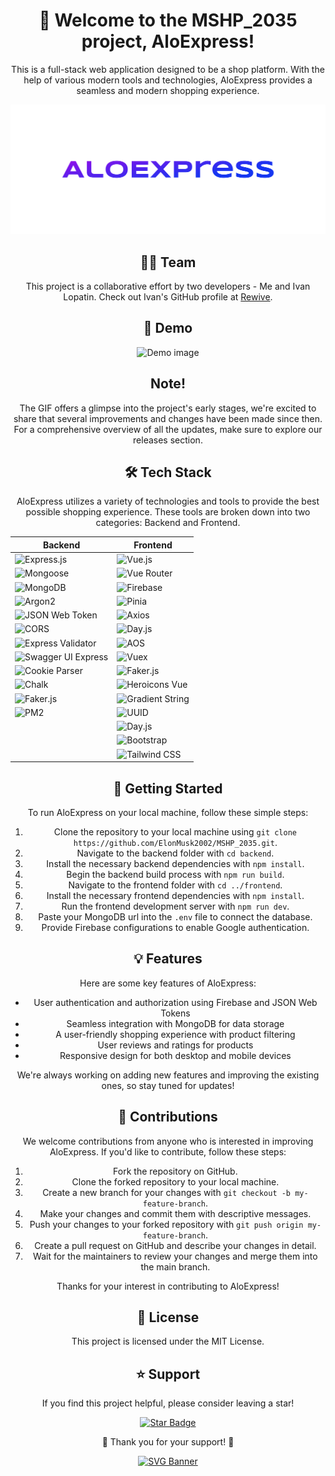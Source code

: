<div align="center">

# 👋 Welcome to the MSHP_2035 project, AloExpress! 

This is a full-stack web application designed to be a shop platform. With the help of various modern tools and technologies, AloExpress provides a seamless and modern shopping experience. 

![logo](cover.png)

## 👨‍💻 Team

This project is a collaborative effort by two developers - Me and Ivan Lopatin. Check out Ivan's GitHub profile at [Rewive](https://github.com/Rewive).

## 🚀 Demo

![Demo image](demo.gif)

## Note! 

The GIF offers a glimpse into the project's early stages, we're excited to share that several improvements and changes have been made since then. For a comprehensive overview of all the updates, make sure to explore our releases section.

## 🛠️ Tech Stack

AloExpress utilizes a variety of technologies and tools to provide the best possible shopping experience. These tools are broken down into two categories: Backend and Frontend.

| Backend                                                                                 | Frontend                                                                                       |
| -------------------------------------------------------------------------------------- | ---------------------------------------------------------------------------------------------- |
| ![Express.js](https://img.shields.io/badge/-Express.js-000000?logo=express&logoColor=white&style=for-the-badge) | ![Vue.js](https://img.shields.io/badge/-Vue.js-4fc08d?logo=vue.js&logoColor=white&style=for-the-badge)                             |
| ![Mongoose](https://img.shields.io/badge/-Mongoose-47A248?logo=mongodb&logoColor=white&style=for-the-badge)  | ![Vue Router](https://img.shields.io/badge/-Vue%20Router-ff9900?logo=Vue.js&logoColor=white&style=for-the-badge)                |
| ![MongoDB](https://img.shields.io/badge/-MongoDB-47A248?logo=mongodb&logoColor=white&style=for-the-badge)  | ![Firebase](https://img.shields.io/badge/-Firebase-ffca28?logo=Firebase&logoColor=white&style=for-the-badge)                    |
| ![Argon2](https://img.shields.io/badge/-Argon2-4B0082?logo=security&logoColor=white&style=for-the-badge)  | ![Pinia](https://img.shields.io/badge/-Pinia-35495e?logo=Vue.js&logoColor=white&style=for-the-badge)                             |
| ![JSON Web Token](https://img.shields.io/badge/-JSON%20Web%20Token-000000?logo=json-web-tokens&logoColor=white&style=for-the-badge) | ![Axios](https://img.shields.io/badge/-Axios-5a54bc?logo=axios&logoColor=white&style=for-the-badge)                             |
| ![CORS](https://img.shields.io/badge/-CORS-0000ff?logo=npm&logoColor=white&style=for-the-badge)             | ![Day.js](https://img.shields.io/badge/-Day.js-f6bd14?logo=javascript&logoColor=white&style=for-the-badge)                     |
| ![Express Validator](https://img.shields.io/badge/-Express%20Validator-00ffff?logo=npm&logoColor=white&style=for-the-badge) | ![AOS](https://img.shields.io/badge/-AOS-29BB89?logo=javascript&logoColor=white&style=for-the-badge)                             |
| ![Swagger UI Express](https://img.shields.io/badge/-Swagger%20UI%20Express-00bfff?logo=npm&logoColor=white&style=for-the-badge) | ![Vuex](https://img.shields.io/badge/-Vuex-35495e?logo=Vue.js&logoColor=white&style=for-the-badge)                               |
| ![Cookie Parser](https://img.shields.io/badge/-cookie--parser-006400?logo=npm&logoColor=white&style=for-the-badge) | ![Faker.js](https://img.shields.io/badge/-Faker.js-fa8072?logo=javascript&logoColor=white&style=for-the-badge)                         |
| ![Chalk](https://img.shields.io/badge/-Chalk-00ffff?logo=visual-studio-code&logoColor=white&style=for-the-badge)     | ![Heroicons Vue](https://img.shields.io/badge/-Heroicons%20Vue-9CA3AF?logo=vue.js&logoColor=white&style=for-the-badge)           |
| ![Faker.js](https://img.shields.io/badge/-Faker.js-556B2F?logo=javascript&logoColor=white&style=for-the-badge) | ![Gradient String](https://img.shields.io/badge/-Gradient%20String-d2691e?logo=npm&logoColor=white&style=for-the-badge)        |
| ![PM2](https://img.shields.io/badge/-PM2-2c3e50?logo=node.js&logoColor=white&style=for-the-badge)          | ![UUID](https://img.shields.io/badge/-UUID-800080?logo=npm&logoColor=white&style=for-the-badge)                                 |
|                                                                                          | ![Day.js](https://img.shields.io/badge/-Day.js-f6bd14?logo=javascript&logoColor=white&style=for-the-badge)                     |
|                                                                                          | ![Bootstrap](https://img.shields.io/badge/-Bootstrap-7952b3?logo=bootstrap&logoColor=white&style=for-the-badge)                 |
|                                                                                          | ![Tailwind CSS](https://img.shields.io/badge/-Tailwind%20CSS-38b2ac?logo=tailwind-css&logoColor=white&style=for-the-badge)    |

## 🏁 Getting Started

To run AloExpress on your local machine, follow these simple steps:

1. Clone the repository to your local machine using `git clone https://github.com/ElonMusk2002/MSHP_2035.git`.
2. Navigate to the backend folder with `cd backend`.
3. Install the necessary backend dependencies with `npm install`.
4. Begin the backend build process with `npm run build`.
5. Navigate to the frontend folder with `cd ../frontend`.
6. Install the necessary frontend dependencies with `npm install`.
7. Run the frontend development server with `npm run dev`.
8. Paste your MongoDB url into the `.env` file to connect the database.
9. Provide Firebase configurations to enable Google authentication.

## 💡 Features

Here are some key features of AloExpress:

- User authentication and authorization using Firebase and JSON Web Tokens
- Seamless integration with MongoDB for data storage
- A user-friendly shopping experience with product filtering
- User reviews and ratings for products
- Responsive design for both desktop and mobile devices

We're always working on adding new features and improving the existing ones, so stay tuned for updates!

## 🤝 Contributions

We welcome contributions from anyone who is interested in improving AloExpress. If you'd like to contribute, follow these steps:
1. Fork the repository on GitHub.
2. Clone the forked repository to your local machine.
3. Create a new branch for your changes with `git checkout -b my-feature-branch`.
4. Make your changes and commit them with descriptive messages.
5. Push your changes to your forked repository with `git push origin my-feature-branch`.
6. Create a pull request on GitHub and describe your changes in detail.
7. Wait for the maintainers to review your changes and merge them into the main branch.

Thanks for your interest in contributing to AloExpress!

## 📝 License

This project is licensed under the MIT License.

## ⭐️ Support

If you find this project helpful, please consider leaving a star!

[![Star Badge](https://img.shields.io/github/stars/ElonMusk2002/MSHP_2035?style=for-the-badge)](https://github.com/ElonMusk2002/MSHP_2035)

🎉 Thank you for your support! 🎉

[![SVG Banner](https://svg-banners.vercel.app/api?type=origin&text1=AloExpress%20MSHP_2035%20👀&text2=💖%20Open%20Source&width=800&height=400)](https://github.com/Akshay090/svg-banners)

</div>
